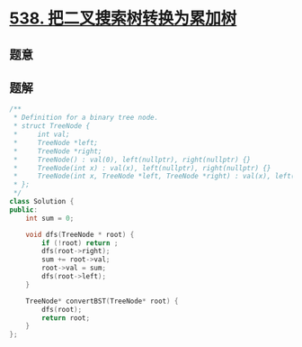 #  [538. 把二叉搜索树转换为累加树](https://leetcode-cn.com/problems/convert-bst-to-greater-tree/)

## 题意



## 题解



```c++
/**
 * Definition for a binary tree node.
 * struct TreeNode {
 *     int val;
 *     TreeNode *left;
 *     TreeNode *right;
 *     TreeNode() : val(0), left(nullptr), right(nullptr) {}
 *     TreeNode(int x) : val(x), left(nullptr), right(nullptr) {}
 *     TreeNode(int x, TreeNode *left, TreeNode *right) : val(x), left(left), right(right) {}
 * };
 */
class Solution {
public:
    int sum = 0;

    void dfs(TreeNode * root) {
        if (!root) return ;
        dfs(root->right);
        sum += root->val;
        root->val = sum;
        dfs(root->left);
    }

    TreeNode* convertBST(TreeNode* root) {
        dfs(root);
        return root;
    }
};
```



```python3

```

